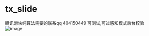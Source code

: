 # tx_slide
腾讯滑块纯算法需要的联系qq 404150449 可测试,可过感知模式后台校验
![image](https://user-images.githubusercontent.com/36232955/231336589-1b24fcf0-ab93-4102-971b-56108adc0c7c.png)
